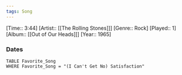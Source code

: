```yaml
---
tags: Song  
---
```

[Time:: 3:44]
[Artist:: [[The Rolling Stones]]]
[Genre:: Rock]
[Played:: 1]
[Album:: [[Out of Our Heads]]]
[Year:: 1965]
### Dates
````dataview
TABLE Favorite_Song
WHERE Favorite_Song = "(I Can't Get No) Satisfaction"
````